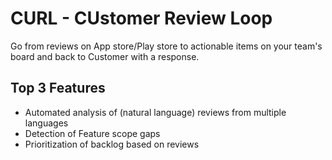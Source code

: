 # CURL - CUstomer Review Loop
Go from reviews on App store/Play store to actionable items on your team's board and back to Customer with a response.
<!-- <br>

<img src="https://github.com/tobwil/markdown_website/assets/72387477/fd99d0d2-703e-466c-b017-2a10d9cc7fdd" height="200">
<br> -->

## Top 3 Features

* Automated analysis of (natural language) reviews from multiple languages
* Detection of Feature scope gaps
* Prioritization of backlog based on reviews
<br>

<!-- **[<i class="fa-solid fa-up-right-from-square"></i> Uncover the Project - Click Here](https://a.picoapps.xyz/ok-appear)** -->
